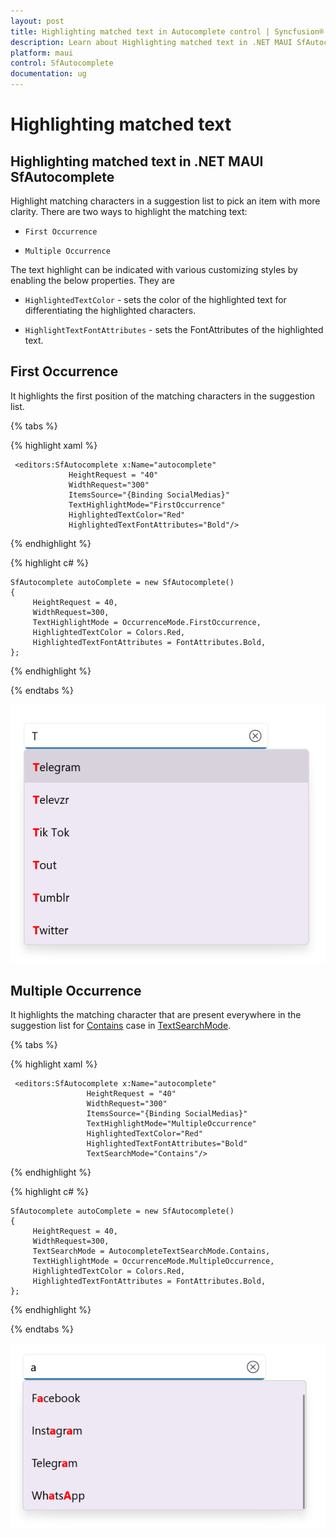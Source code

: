 ```yaml
---
layout: post
title: Highlighting matched text in Autocomplete control | Syncfusion®
description: Learn about Highlighting matched text in .NET MAUI SfAutocomplete (SfAutocomplete) control and more details.
platform: maui
control: SfAutocomplete
documentation: ug
---
```


# Highlighting matched text

## Highlighting matched text in .NET MAUI SfAutocomplete

Highlight matching characters in a suggestion list to pick an item with more clarity. There are two ways to highlight the matching text:

*   `First Occurrence`

*   `Multiple Occurrence`

The text highlight can be indicated with various customizing styles by enabling the below properties. They are

*   `HighlightedTextColor` - sets the color of the highlighted text for differentiating the highlighted characters.

*   `HighlightTextFontAttributes` - sets the FontAttributes of the highlighted text.

## First Occurrence

It highlights the first position of the matching characters in the suggestion list.

{% tabs %}

{% highlight xaml %}

     <editors:SfAutocomplete x:Name="autocomplete"
			     HeightRequest = "40"
			     WidthRequest="300"
			     ItemsSource="{Binding SocialMedias}"
			     TextHighlightMode="FirstOccurrence"
			     HighlightedTextColor="Red"
			     HighlightedTextFontAttributes="Bold"/>

{% endhighlight %}

{% highlight c# %}

    SfAutocomplete autoComplete = new SfAutocomplete() 
    {
         HeightRequest = 40,
         WidthRequest=300,
         TextHighlightMode = OccurrenceMode.FirstOccurrence,
         HighlightedTextColor = Colors.Red,
         HighlightedTextFontAttributes = FontAttributes.Bold,
    };

{% endhighlight %}

{% endtabs %}

![HighlightText Image](images/HighlightingText/firstoccurrence.png)

## Multiple Occurrence

It highlights the matching character that are present everywhere in the suggestion list for [Contains](https://help.syncfusion.com/cr/maui/Syncfusion.Maui.Inputs.AutocompleteTextSearchMode.html#Syncfusion_Maui_Inputs_AutocompleteTextSearchMode_Contains) case in [TextSearchMode](https://help.syncfusion.com/cr/maui/Syncfusion.Maui.Inputs.SfAutocomplete.html#Syncfusion_Maui_Inputs_SfAutocomplete_TextSearchMode).

{% tabs %}

{% highlight xaml %}

     <editors:SfAutocomplete x:Name="autocomplete"
		             HeightRequest = "40"
		             WidthRequest="300"
		             ItemsSource="{Binding SocialMedias}"
		             TextHighlightMode="MultipleOccurrence"
		             HighlightedTextColor="Red"
		             HighlightedTextFontAttributes="Bold"
		             TextSearchMode="Contains"/>

{% endhighlight %}

{% highlight c# %}

    SfAutocomplete autoComplete = new SfAutocomplete() 
    {
         HeightRequest = 40,
         WidthRequest=300,
         TextSearchMode = AutocompleteTextSearchMode.Contains,
         TextHighlightMode = OccurrenceMode.MultipleOccurrence,
         HighlightedTextColor = Colors.Red,
         HighlightedTextFontAttributes = FontAttributes.Bold,
    };

{% endhighlight %}

{% endtabs %}

![HighlightText Image](images/HighlightingText/multipleoccurrence.png)